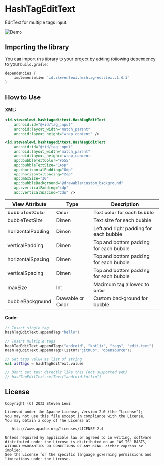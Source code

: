 HashTagEditText
===============

EditText for multiple tags input.

![Demo](https://github.com/fenli/HashTagEditText/assets/5110285/e7150cbd-0e9c-49f6-a563-06b81320184e)

## Importing the library
You can import this library to your project by adding following dependency to your `build.gradle`:
```gradle
dependencies {
    implementation 'id.stevenlewi:hashtag-edittext:1.0.1'
}
```

## How to Use
#### XML:
```xml
<id.stevenlewi.hashtagedittext.HashTagEditText
    android:id="@+id/tag_input"
    android:layout_width="match_parent"
    android:layout_height="wrap_content" />
```
```xml
<id.stevenlewi.hashtagedittext.HashTagEditText
    android:id="@+id/tag_input"
    android:layout_width="match_parent"
    android:layout_height="wrap_content"
    app:bubbleTextColor="#555"
    app:bubbleTextSize="16sp"
    app:horizontalPadding="8dp"
    app:horizontalSpacing="2dp"
    app:maxSize="10"
    app:bubbleBackground="@drawable/custom_background"
    app:verticalPadding="4dp"
    app:verticalSpacing="2dp" />
```

| View Attribute    | Type              | Description                            |
|-------------------|-------------------|----------------------------------------|
| bubbleTextColor   | Color             | Text color for each bubble             |
| bubbleTextSize    | Dimen             | Text size for each bubble              |
| horizontalPadding | Dimen             | Left and right padding for each bubble |
| verticalPadding   | Dimen             | Top and bottom padding for each bubble |
| horizontalSpacing | Dimen             | Top and bottom padding for each bubble |
| verticalSpacing   | Dimen             | Top and bottom padding for each bubble |
| maxSize           | Int               | Maximum tag allowed to enter           |
| bubbleBackground  | Drawable or Color | Custom background for bubble           |

#### Code:
```kotlin
// Insert single tag
hashTagEditText.appendTag("hello")

// Insert multiple tags
hashTagEditText.appendTags("android", "kotlin", "tags", "edit-text")
hashTagEditText.appendTags(listOf("github", "opensource"))

// Get tags value as list of string
val allTags = hashTagEditText.values

// Don't set text directly like this (not supported yet)
// hashTagEditText.setText("android,kotlin")
```

License
-------

    Copyright (C) 2023 Steven Lewi

    Licensed under the Apache License, Version 2.0 (the "License");
    you may not use this file except in compliance with the License.
    You may obtain a copy of the License at

       http://www.apache.org/licenses/LICENSE-2.0

    Unless required by applicable law or agreed to in writing, software
    distributed under the License is distributed on an "AS IS" BASIS,
    WITHOUT WARRANTIES OR CONDITIONS OF ANY KIND, either express or implied.
    See the License for the specific language governing permissions and
    limitations under the License.

